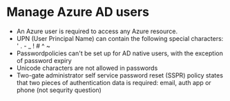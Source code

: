 # Manage Azure AD users

* An Azure user is required to access any Azure resource.
* UPN (User Principal Name) can contain the following special characters: ' . - _ ! # ^ ~
* Passwordpolicies can't be set up for AD native users, with the exception of password expiry
* Unicode characters are not allowed in passwords
* Two-gate administrator self service password reset (SSPR) policy states that two pieces of authentication data is required: email, auth app or phone (not sequrity question)